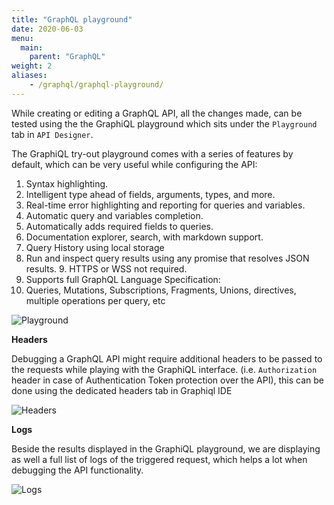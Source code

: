 ```yaml
---
title: "GraphQL playground"
date: 2020-06-03
menu:
  main:
    parent: "GraphQL"
weight: 2
aliases:
    - /graphql/graphql-playground/
---
```


While creating or editing a GraphQL API, all the changes made, can be tested using the the GraphiQL playground which sits under the `Playground` tab in `API Designer`.

The GraphiQL try-out playground comes with a series of features by default, which can be very useful while configuring the API:
  1.  Syntax highlighting.
  2.  Intelligent type ahead of fields, arguments, types, and more.
  3.  Real-time error highlighting and reporting for queries and variables.
  4.  Automatic query and variables completion.
  5.  Automatically adds required fields to queries.
  6.  Documentation explorer, search, with markdown support.
  7.  Query History using local storage
  8.  Run and inspect query results using any promise that resolves JSON results. 9.  HTTPS or WSS not required.
  10. Supports full GraphQL Language Specification:
  11. Queries, Mutations, Subscriptions, Fragments, Unions, directives, multiple operations per query, etc

![Playground](/docs/img/dashboard/udg/getting-started/playground.png)

  **Headers**

  Debugging a GraphQL API might require additional headers to be passed to the requests while playing with the GraphiQL interface. (i.e. `Authorization` header in case of Authentication Token protection over the API), this can be done using the dedicated headers tab in Graphiql IDE

![Headers](/docs/img/dashboard/udg/getting-started/headers.png)

  **Logs**

  Beside the results displayed in the GraphiQL playground, we are displaying as well a full list of logs of the triggered request, which helps a lot when debugging the API functionality.

![Logs](/docs/img/dashboard/udg/getting-started/logs.png)

